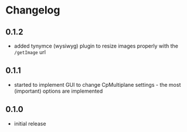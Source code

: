# Changelog

## 0.1.2

* added tynymce (wysiwyg) plugin to resize images properly with the `/getImage` url

## 0.1.1

* started to implement GUI to change CpMultiplane settings - the most (important) options are implemented

## 0.1.0

* initial release
